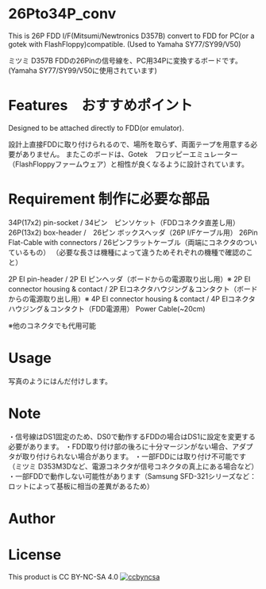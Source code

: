 # 26Pto34P_conv

This is 26P FDD I/F(Mitsumi/Newtronics D357B) convert to FDD for PC(or a gotek with FlashFloppy)compatible.
(Used to Yamaha SY77/SY99/V50)

ミツミ D357B FDDの26Pinの信号線を、PC用34Pに変換するボードです。
(Yamaha SY77/SY99/V50に使用されています)

# Features　おすすめポイント
Designed to be attached directly to FDD(or emulator).

設計上直接FDDに取り付けられるので、場所を取らず、両面テープを用意する必要がありません。
またこのボードは、Gotek　フロッピーエミュレーター（FlashFloppyファームウェア）と相性が良くなるように設計されています。

# Requirement 制作に必要な部品

34P(17x2) pin-socket / 34ピン　ピンソケット（FDDコネクタ直差し用）
26P(13x2) box-header /　26ピン ボックスヘッダ（26P I/Fケーブル用）
26Pin Flat-Cable with connectors / 26ピンフラットケーブル（両端にコネクタのついているもの）
（必要な長さは機種によって違うためそれぞれの機種で確認のこと）

2P EI pin-header / 2P EI ピンヘッダ（ボードからの電源取り出し用）※
2P EI connector housing & contact / 2P EIコネクタハウジング＆コンタクト（ボードからの電源取り出し用）※
4P EI connector housing & contact / 4P EIコネクタハウジング＆コンタクト（FDD電源用）
Power Cable(~20cm)

※他のコネクタでも代用可能


# Usage

写真のようにはんだ付けします。

# Note
・信号線はDS1固定のため、DS0で動作するFDDの場合はDS1に設定を変更する必要があります。
・FDD取り付け部の後ろに十分マージンがない場合、アダプタが取り付けられない場合があります。
・一部FDDには取り付け不可能です（ミツミ D353M3Dなど、電源コネクタが信号コネクタの真上にある場合など）
・一部FDDで動作しない可能性があります（Samsung SFD-321シリーズなど：ロットによって基板に相当の差異があるため）

# Author

# License
This product is CC BY-NC-SA 4.0
[![ccbyncsa](https://komtmt.files.wordpress.com/2015/04/by-nc-sa.png?w=150&h=52)](https://creativecommons.org/licenses/by-nc-sa/4.0/deed.ja) 
